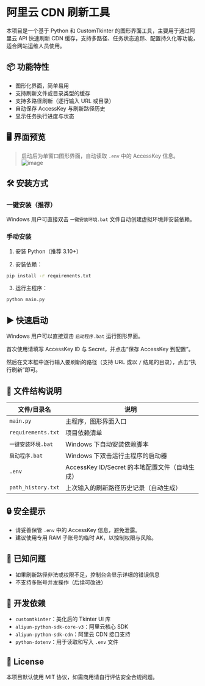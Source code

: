 # 阿里云 CDN 刷新工具

本项目是一个基于 Python 和 CustomTkinter 的图形界面工具，主要用于通过阿里云 API 快速刷新 CDN 缓存，支持多路径、任务状态追踪、配置持久化等功能，适合网站运维人员使用。

## 📦 功能特性

- 图形化界面，简单易用
- 支持刷新文件或目录类型的缓存
- 支持多路径刷新（逐行输入 URL 或目录）
- 自动保存 AccessKey 与刷新路径历史
- 显示任务执行进度与状态

## 🖥️ 界面预览

> 启动后为单窗口图形界面，自动读取 `.env` 中的 AccessKey 信息。
> ![image](https://github.com/user-attachments/assets/9364502c-3769-436c-a4ab-ab27cd05820a)


## 🛠️ 安装方式

### 一键安装（推荐）

Windows 用户可直接双击 `一键安装环境.bat` 文件自动创建虚拟环境并安装依赖。

### 手动安装

1. 安装 Python（推荐 3.10+）
  
2. 安装依赖：
  
  ```bash
  pip install -r requirements.txt
  ```
  
3. 运行主程序：
  
  ```bash
  python main.py
  ```
  

## ▶️ 快速启动

Windows 用户可以直接双击 `启动程序.bat` 运行图形界面。

首次使用请填写 AccessKey ID 与 Secret，并点击“保存 AccessKey 到配置”。

然后在文本框中逐行输入要刷新的路径（支持 URL 或以 `/` 结尾的目录），点击“执行刷新”即可。

## 📁 文件结构说明

| 文件/目录名 | 说明  |
| --- | --- |
| `main.py` | 主程序，图形界面入口 |
| `requirements.txt` | 项目依赖清单 |
| `一键安装环境.bat` | Windows 下自动安装依赖脚本 |
| `启动程序.bat` | Windows 下双击运行主程序的启动器 |
| `.env` | AccessKey ID/Secret 的本地配置文件（自动生成） |
| `path_history.txt` | 上次输入的刷新路径历史记录（自动生成） |

## 🔒 安全提示

- 请妥善保管 `.env` 中的 AccessKey 信息，避免泄露。
- 建议使用专用 RAM 子账号的临时 AK，以控制权限与风险。

## 🧪 已知问题

- 如果刷新路径非法或权限不足，控制台会显示详细的错误信息
- 不支持多账号并发操作（后续可改进）

## 🧩 开发依赖

- `customtkinter`：美化后的 Tkinter UI 库
- `aliyun-python-sdk-core-v3`：阿里云核心 SDK
- `aliyun-python-sdk-cdn`：阿里云 CDN 接口支持
- `python-dotenv`：用于读取和写入 `.env` 文件

## 📄 License

本项目默认使用 MIT 协议，如需商用请自行评估安全合规问题。
